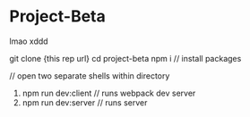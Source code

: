 # Project-Beta

lmao xddd

git clone {this rep url}
cd project-beta
npm i // install packages

// open two separate shells within directory

1. npm run dev:client // runs webpack dev server
2. npm run dev:server // runs server
